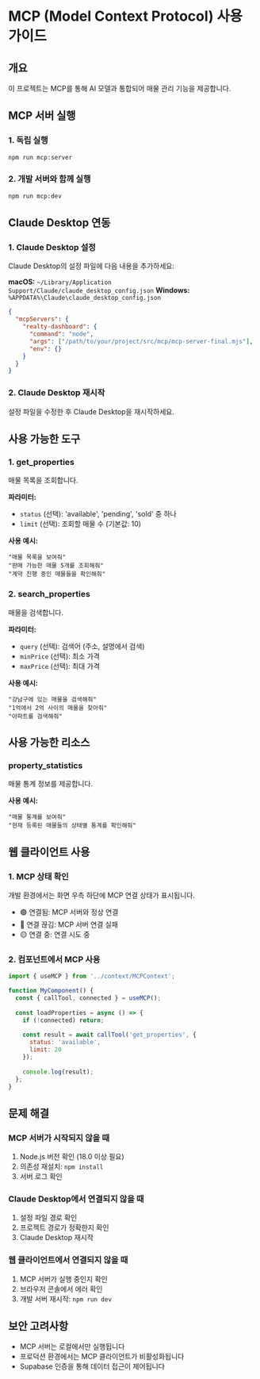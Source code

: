 # MCP (Model Context Protocol) 사용 가이드

## 개요
이 프로젝트는 MCP를 통해 AI 모델과 통합되어 매물 관리 기능을 제공합니다.

## MCP 서버 실행

### 1. 독립 실행
```bash
npm run mcp:server
```

### 2. 개발 서버와 함께 실행
```bash
npm run mcp:dev
```

## Claude Desktop 연동

### 1. Claude Desktop 설정
Claude Desktop의 설정 파일에 다음 내용을 추가하세요:

**macOS:** `~/Library/Application Support/Claude/claude_desktop_config.json`
**Windows:** `%APPDATA%\Claude\claude_desktop_config.json`

```json
{
  "mcpServers": {
    "realty-dashboard": {
      "command": "node",
      "args": ["/path/to/your/project/src/mcp/mcp-server-final.mjs"],
      "env": {}
    }
  }
}
```

### 2. Claude Desktop 재시작
설정 파일을 수정한 후 Claude Desktop을 재시작하세요.

## 사용 가능한 도구

### 1. get_properties
매물 목록을 조회합니다.

**파라미터:**
- `status` (선택): 'available', 'pending', 'sold' 중 하나
- `limit` (선택): 조회할 매물 수 (기본값: 10)

**사용 예시:**
```
"매물 목록을 보여줘"
"판매 가능한 매물 5개를 조회해줘"
"계약 진행 중인 매물들을 확인해줘"
```

### 2. search_properties
매물을 검색합니다.

**파라미터:**
- `query` (선택): 검색어 (주소, 설명에서 검색)
- `minPrice` (선택): 최소 가격
- `maxPrice` (선택): 최대 가격

**사용 예시:**
```
"강남구에 있는 매물을 검색해줘"
"1억에서 2억 사이의 매물을 찾아줘"
"아파트를 검색해줘"
```

## 사용 가능한 리소스

### property_statistics
매물 통계 정보를 제공합니다.

**사용 예시:**
```
"매물 통계를 보여줘"
"현재 등록된 매물들의 상태별 통계를 확인해줘"
```

## 웹 클라이언트 사용

### 1. MCP 상태 확인
개발 환경에서는 화면 우측 하단에 MCP 연결 상태가 표시됩니다.
- 🟢 연결됨: MCP 서버와 정상 연결
- 🔴 연결 끊김: MCP 서버 연결 실패
- 🟡 연결 중: 연결 시도 중

### 2. 컴포넌트에서 MCP 사용
```javascript
import { useMCP } from '../context/MCPContext';

function MyComponent() {
  const { callTool, connected } = useMCP();
  
  const loadProperties = async () => {
    if (!connected) return;
    
    const result = await callTool('get_properties', {
      status: 'available',
      limit: 20
    });
    
    console.log(result);
  };
}
```

## 문제 해결

### MCP 서버가 시작되지 않을 때
1. Node.js 버전 확인 (18.0 이상 필요)
2. 의존성 재설치: `npm install`
3. 서버 로그 확인

### Claude Desktop에서 연결되지 않을 때
1. 설정 파일 경로 확인
2. 프로젝트 경로가 정확한지 확인
3. Claude Desktop 재시작

### 웹 클라이언트에서 연결되지 않을 때
1. MCP 서버가 실행 중인지 확인
2. 브라우저 콘솔에서 에러 확인
3. 개발 서버 재시작: `npm run dev`

## 보안 고려사항
- MCP 서버는 로컬에서만 실행됩니다
- 프로덕션 환경에서는 MCP 클라이언트가 비활성화됩니다
- Supabase 인증을 통해 데이터 접근이 제어됩니다